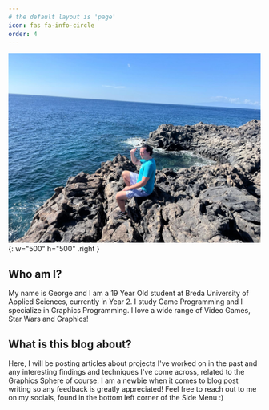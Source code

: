 ```yaml
---
# the default layout is 'page'
icon: fas fa-info-circle
order: 4
---
```

![Figure 1](../assets/images/me.jpg){: w="500" h="500" .right }
## Who am I?

My name is George and I am a 19 Year Old student at Breda University of Applied Sciences, currently in Year 2. I study Game Programming and I specialize in Graphics Programming. I love a wide range of Video Games, Star Wars and Graphics!

## What is this blog about?

Here, I will be posting articles about projects I've worked on in the past and any interesting findings and techniques I've come across, related to the Graphics Sphere of course. I am a newbie when it comes to blog post writing so any feedback is greatly appreciated! Feel free to reach out to me on my socials, found in the bottom left corner of the Side Menu :)